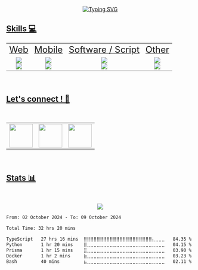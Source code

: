 <p align="center">
  <a href="https://git.io/typing-svg"><img src="https://readme-typing-svg.demolab.com?font=Fira+Code&pause=1000&color=B3B3B3&center=true&vCenter=true&width=435&lines=Hello+%F0%9F%8C%8D+!+I'm+Florian%2C;Studied+at+4%EF%B8%8F%E2%83%A32%EF%B8%8F%E2%83%A3+Paris%2C;Full+Stack+Developer+%F0%9F%8F%97%EF%B8%8F" alt="Typing SVG"/>
</p>



## Skills 💻

<p align="center">
  <table align="center" frame="void">
    <tr>
      <td align="center">
		<font size="5">
			Web
		</font>
      </td>
      <td align="center">
		<font size="5">
			Mobile
		</font>
      </td>
      <td align="center">
		<font size="5">
			Software / Script
		</font>
      </td>
      <td align="center">
		<font size="5">
			Other
		</font>
      </td>
    </tr>
    <tr>
      <td align="center">
		<font size="5">
			<img src="https://skillicons.dev/icons?i=typescript,javascript,html,css,nodejs,django"/>
			<br/>
			<img src="https://skillicons.dev/icons?i=prisma,react,nextjs,tailwind,angular,nestjs,npm"/>
		</font>
      </td>
      <td align="center">
		<font size="5">
			<img src="https://skillicons.dev/icons?i=react,swift"/>
			<br/>
			<img src="https://skillicons.dev/icons?i=flutter"/>
		</font>
      </td>
      <td align="center">
		<font size="5">
			<img src="https://skillicons.dev/icons?i=c,cpp" />
			<br/>
			<img src="https://skillicons.dev/icons?i=python,bash" />
		</font>
      </td>
      <td align="center">
		<font size="5">
			<img src="https://skillicons.dev/icons?i=docker,postman,vscode,grafana,prometheus" />
			<br/>
			<img src="https://skillicons.dev/icons?i=arduino,git,github,gitlab,postgresql" />
		</font>
      </td>
    </tr>

  </table>
</p>

<br/>

## Let's connect ! 🤝

<br/>

<p align="center">
  <table align="center" frame="void">
    <tr>
      <td align="center">
        <a href="https://www.linkedin.com/in/florian-carvalho-b24a9b197/" target="_blank"><img align="center" height="63" src="https://img.shields.io/badge/LinkedIn-0077B5?style=for-the-badge&logo=linkedin&logoColor=white"/>
      </td>
      <td align="center">
        <a href="https://discord.com/" target="_blank"><img align="center" height="63" src="https://img.shields.io/badge/ChoZeur-%237289DA.svg?style=for-the-badge&logo=discord&logoColor=white"/>
      </td>
      <td align="center">
        <a href="mailto:chozeur@protonmail.com"><img align="center" height="63" src="https://img.shields.io/badge/ProtonMail-8B89CC?style=for-the-badge&logo=protonmail&logoColor=white"/>
      </td>
    </tr>
  </table>
</p>

<br/>

## Stats 📊


<br/>
<p align="center">
  <a href="https://github.com/DenverCoder1/github-readme-streak-stats">
    <img src="https://github-readme-streak-stats.herokuapp.com?user=chozeur&theme=highcontrast&date_format=M%20j%5B%2C%20Y%5D&background=00000096&stroke=000000&fire=FF0000&border=000000&ring=202020&currStreakNum=636363&sideNums=636363&currStreakLabel=202020&sideLabels=636363&dates=DDD9DD" align="center"/></a>
</p>

<!--START_SECTION:waka-->

```txt
From: 02 October 2024 - To: 09 October 2024

Total Time: 32 hrs 20 mins

TypeScript   27 hrs 16 mins  ⣿⣿⣿⣿⣿⣿⣿⣿⣿⣿⣿⣿⣿⣿⣿⣿⣿⣿⣿⣿⣿⣄⣀⣀⣀   84.35 %
Python       1 hr 20 mins    ⣿⣀⣀⣀⣀⣀⣀⣀⣀⣀⣀⣀⣀⣀⣀⣀⣀⣀⣀⣀⣀⣀⣀⣀⣀   04.15 %
Prisma       1 hr 15 mins    ⣿⣀⣀⣀⣀⣀⣀⣀⣀⣀⣀⣀⣀⣀⣀⣀⣀⣀⣀⣀⣀⣀⣀⣀⣀   03.90 %
Docker       1 hr 2 mins     ⣷⣀⣀⣀⣀⣀⣀⣀⣀⣀⣀⣀⣀⣀⣀⣀⣀⣀⣀⣀⣀⣀⣀⣀⣀   03.23 %
Bash         40 mins         ⣦⣀⣀⣀⣀⣀⣀⣀⣀⣀⣀⣀⣀⣀⣀⣀⣀⣀⣀⣀⣀⣀⣀⣀⣀   02.11 %
```

<!--END_SECTION:waka-->
